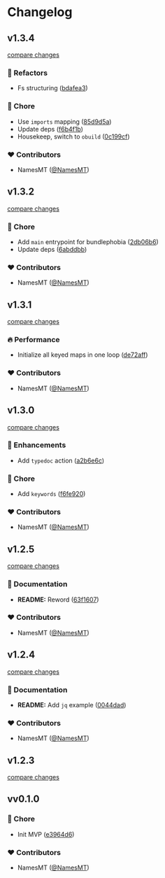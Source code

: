 # Changelog


## v1.3.4

[compare changes](https://github.com/namesmt/timezone-convert/compare/v1.3.2...v1.3.4)

### 💅 Refactors

- Fs structuring ([bdafea3](https://github.com/namesmt/timezone-convert/commit/bdafea3))

### 🏡 Chore

- Use `imports` mapping ([85d9d5a](https://github.com/namesmt/timezone-convert/commit/85d9d5a))
- Update deps ([f6b4f1b](https://github.com/namesmt/timezone-convert/commit/f6b4f1b))
- Housekeep, switch to `obuild` ([0c199cf](https://github.com/namesmt/timezone-convert/commit/0c199cf))

### ❤️ Contributors

- NamesMT ([@NamesMT](https://github.com/NamesMT))

## v1.3.2

[compare changes](https://github.com/namesmt/timezone-convert/compare/v1.3.1...v1.3.2)

### 🏡 Chore

- Add `main` entrypoint for bundlephobia ([2db06b6](https://github.com/namesmt/timezone-convert/commit/2db06b6))
- Update deps ([6abddbb](https://github.com/namesmt/timezone-convert/commit/6abddbb))

### ❤️ Contributors

- NamesMT ([@NamesMT](https://github.com/NamesMT))

## v1.3.1

[compare changes](https://github.com/namesmt/timezone-convert/compare/v1.3.0...v1.3.1)

### 🔥 Performance

- Initialize all keyed maps in one loop ([de72aff](https://github.com/namesmt/timezone-convert/commit/de72aff))

### ❤️ Contributors

- NamesMT ([@NamesMT](https://github.com/NamesMT))

## v1.3.0

[compare changes](https://github.com/namesmt/timezone-convert/compare/v1.2.5...v1.3.0)

### 🚀 Enhancements

- Add `typedoc` action ([a2b6e6c](https://github.com/namesmt/timezone-convert/commit/a2b6e6c))

### 🏡 Chore

- Add `keywords` ([f6fe920](https://github.com/namesmt/timezone-convert/commit/f6fe920))

### ❤️ Contributors

- NamesMT ([@NamesMT](https://github.com/NamesMT))

## v1.2.5

[compare changes](https://github.com/namesmt/timezone-convert/compare/v1.2.4...v1.2.5)

### 📖 Documentation

- **README:** Reword ([63f1607](https://github.com/namesmt/timezone-convert/commit/63f1607))

### ❤️ Contributors

- NamesMT ([@NamesMT](https://github.com/NamesMT))

## v1.2.4

[compare changes](https://github.com/namesmt/timezone-convert/compare/v1.2.3...v1.2.4)

### 📖 Documentation

- **README:** Add `jq` example ([0044dad](https://github.com/namesmt/timezone-convert/commit/0044dad))

### ❤️ Contributors

- NamesMT ([@NamesMT](https://github.com/NamesMT))

## v1.2.3

[compare changes](https://github.com/namesmt/timezone-convert/compare/vv0.1.0...v1.2.3)

## vv0.1.0


### 🏡 Chore

- Init MVP ([e3964d6](https://github.com/namesmt/timezone-convert/commit/e3964d6))

### ❤️ Contributors

- NamesMT ([@NamesMT](https://github.com/NamesMT))

